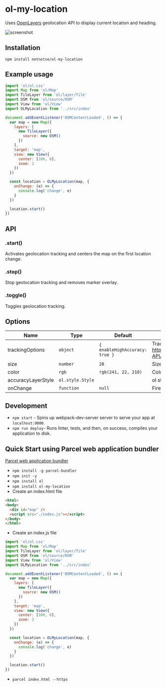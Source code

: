 # ol-my-location

Uses [OpenLayers](http://openlayers.org) geolocation API to display current location and heading.

![screenshot](https://cloud.githubusercontent.com/assets/5778239/13088053/fd539ae0-d4ea-11e5-8fed-7c4d80aa9aa0.png)

## Installation

`npm install notnotse/ol-my-location`

## Example usage

```javascript
import 'ol/ol.css'
import Map from 'ol/Map'
import TileLayer from 'ol/layer/Tile'
import OSM from 'ol/source/OSM'
import View from 'ol/View'
import OLMyLocation from '../src/index'

document.addEventListener('DOMContentLoaded', () => {
  var map = new Map({
    layers: [
      new TileLayer({
        source: new OSM()
      })
    ],
    target: 'map',
    view: new View({
      center: [100, 0],
      zoom: 2
    })
  })

  const location = OLMyLocation(map, {
    onChange: (e) => {
      console.log('change', e)
    }
  })

  location.start()
})
```

## API

### .start()

Activates geolocation tracking and centers the map on the first location change.

### .stop()

Stop geolocation tracking and removes marker overlay.

### .toggle()

Toggles geolocation tracking.

## Options

| Name               | Type                        | Default                                   | Description                                                                             |
| ------------------ | --------------------------- | ----------------------------------------- | --------------------------------------------------------------------------------------- |
| trackingOptions    | <code>object</code>         | <code>{ enableHighAccuracy: true }</code> | Tracking options. See http://www.w3.org/TR/geolocation-API/#position_options_interface. |
| size               | <code>number</code>         | <code>20</code>                           | Size of the location marker in pixels.                                                  |
| color              | <code>rgb</code>            | <code>rgb(241, 22, 210)</code>            | Color for the location marker.                                                          |
| accuracyLayerStyle | <code>ol.style.Style</code> |                                           | ol style object.                                                                       |
| onChange           | <code>function</code>       | <code>null</code>                         | Fires on location change.                                                               |

## Development

* `npm start` - Spins up webpack-dev-server server to serve your app at `localhost:9000`.
* `npm run deploy`- Runs linter, tests, and then, on success, compiles your application to disk.

## Quick Start using Parcel web application bundler

[Parcel web application bundler](https://parceljs.org)

* `npm install -g parcel-bundler`
* `npm init -y`
* `npm install ol`
* `npm install ol-my-location`
* Create an index.html file

```html
<html>
<body>
  <div id="map" />
  <script src="./index.js"></script>
</body>
</html>
```

* Create an index.js file

```javascript
import 'ol/ol.css'
import Map from 'ol/Map'
import TileLayer from 'ol/layer/Tile'
import OSM from 'ol/source/OSM'
import View from 'ol/View'
import OLMyLocation from '../src/index'

document.addEventListener('DOMContentLoaded', () => {
  var map = new Map({
    layers: [
      new TileLayer({
        source: new OSM()
      })
    ],
    target: 'map',
    view: new View({
      center: [100, 0],
      zoom: 2
    })
  })

  const location = OLMyLocation(map, {
    onChange: (e) => {
      console.log('change', e)
    }
  })

  location.start()
})
```

* `parcel index.html --https`
